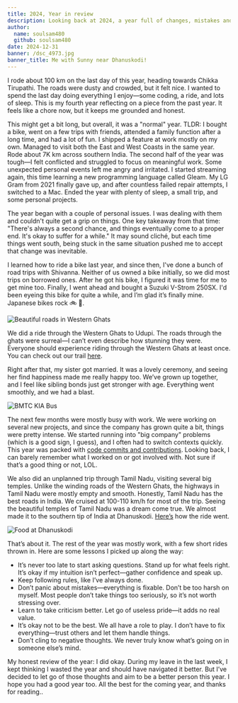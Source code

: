 ```yaml
---
title: 2024, Year in review
description: Looking back at 2024, a year full of changes, mistakes and hard life lessons.
author:
  name: soulsam480
  github: soulsam480
date: 2024-12-31
banner: /dsc_4973.jpg
banner_title: Me with Sunny near Dhanuskodi!
---
```

I rode about 100 km on the last day of this year, heading towards Chikka Tirupathi. The roads were dusty and crowded, but it felt nice. I wanted to spend the last day doing everything I enjoy—some coding, a ride, and lots of sleep. This is my fourth year reflecting on a piece from the past year. It feels like a chore now, but it keeps me grounded and honest.

This might get a bit long, but overall, it was a "normal" year. TLDR: I bought a bike, went on a few trips with friends, attended a family function after a long time, and had a lot of fun. I shipped a feature at work mostly on my own. Managed to visit both the East and West Coasts in the same year. Rode about 7K km across southern India. The second half of the year was tough—I felt conflicted and struggled to focus on meaningful work. Some unexpected personal events left me angry and irritated. I started streaming again, this time learning a new programming language called Gleam. My LG Gram from 2021 finally gave up, and after countless failed repair attempts, I switched to a Mac. Ended the year with plenty of sleep, a small trip, and some personal projects.

The year began with a couple of personal issues. I was dealing with them and couldn't quite get a grip on things. One key takeaway from that time: "There's always a second chance, and things eventually come to a proper end. It's okay to suffer for a while." It may sound cliché, but each time things went south, being stuck in the same situation pushed me to accept that change was inevitable.

I learned how to ride a bike last year, and since then, I've done a bunch of road trips with Shivanna. Neither of us owned a bike initially, so we did most trips on borrowed ones. After he got his bike, I figured it was time for me to get mine too. Finally, I went ahead and bought a Suzuki V-Strom 250SX. I'd been eyeing this bike for quite a while, and I’m glad it’s finally mine. Japanese bikes rock 🚲 🗾.

![Beautiful roads in Western Ghats](/pxl_20240609_075555985.jpg)

We did a ride through the Western Ghats to Udupi. The roads through the ghats were surreal—I can’t even describe how stunning they were. Everyone should experience riding through the Western Ghats at least once. You can check out our trail [here](https://github.com/soulsam480/rengoku/discussions/14#discussioncomment-11608348).

Right after that, my sister got married. It was a lovely ceremony, and seeing her find happiness made me really happy too. We’ve grown up together, and I feel like sibling bonds just get stronger with age. Everything went smoothly, and we had a blast.

![BMTC KIA Bus](/dsc_3950.jpg)

The next few months were mostly busy with work. We were working on several new projects, and since the company has grown quite a bit, things were pretty intense. We started running into "big company" problems (which is a good sign, I guess), and I often had to switch contexts quickly. This year was packed with [code commits and contributions](https://github.com/soulsam480?tab=overview&from=2024-12-01&to=2024-12-31). Looking back, I can barely remember what I worked on or got involved with. Not sure if that’s a good thing or not, LOL.

We also did an unplanned trip through Tamil Nadu, visiting several big temples. Unlike the winding roads of the Western Ghats, the highways in Tamil Nadu were mostly empty and smooth. Honestly, Tamil Nadu has the best roads in India. We cruised at 100-110 km/h for most of the trip. Seeing the beautiful temples of Tamil Nadu was a dream come true. We almost made it to the southern tip of India at Dhanuskodi. [Here’s](https://github.com/soulsam480/rengoku/discussions/14#discussioncomment-11607894) how the ride went.

![Food at Dhanuskodi](/pxl_20240929_143044729.jpg)

That’s about it. The rest of the year was mostly work, with a few short rides thrown in. Here are some lessons I picked up along the way:

- It’s never too late to start asking questions. Stand up for what feels right. It’s okay if my intuition isn’t perfect—gather confidence and speak up.
- Keep following rules, like I’ve always done.
- Don’t panic about mistakes—everything is fixable. Don’t be too harsh on myself. Most people don’t take things too seriously, so it’s not worth stressing over.
- Learn to take criticism better. Let go of useless pride—it adds no real value.
- It’s okay not to be the best. We all have a role to play. I don’t have to fix everything—trust others and let them handle things.
- Don’t cling to negative thoughts. We never truly know what’s going on in someone else’s mind.

My honest review of the year: I did okay. During my leave in the last week, I kept thinking I wasted the year and should have navigated it better. But I’ve decided to let go of those thoughts and aim to be a better person this year. I hope you had a good year too. All the best for the coming year, and thanks for reading..
